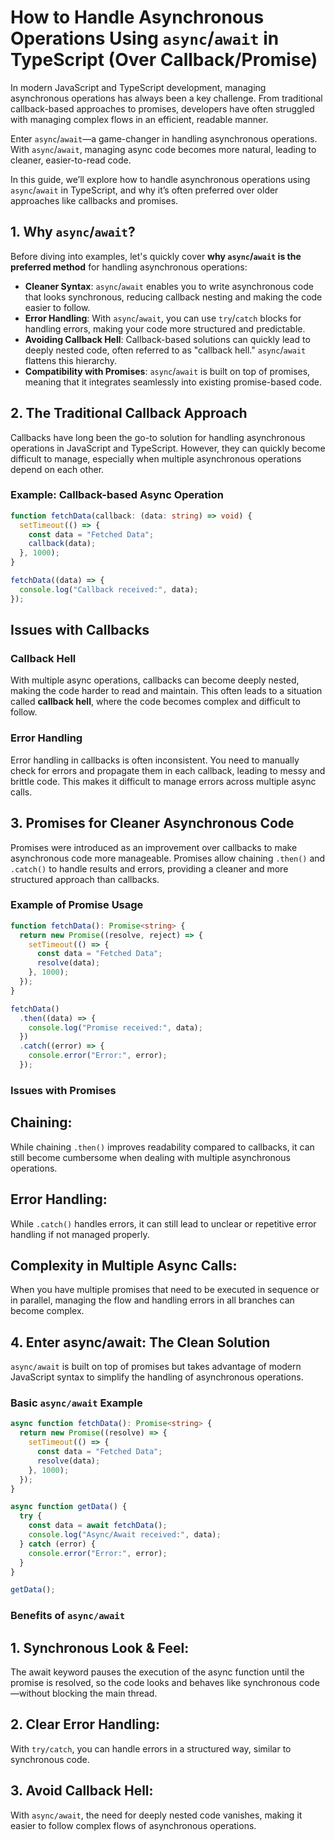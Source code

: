 # How to Handle Asynchronous Operations Using `async`/`await` in TypeScript (Over Callback/Promise)

In modern JavaScript and TypeScript development, managing asynchronous operations has always been a key challenge. From traditional callback-based approaches to promises, developers have often struggled with managing complex flows in an efficient, readable manner.

Enter `async`/`await`—a game-changer in handling asynchronous operations. With `async`/`await`, managing async code becomes more natural, leading to cleaner, easier-to-read code.

In this guide, we’ll explore how to handle asynchronous operations using `async`/`await` in TypeScript, and why it’s often preferred over older approaches like callbacks and promises.

## 1. Why `async`/`await`?

Before diving into examples, let's quickly cover **why `async`/`await` is the preferred method** for handling asynchronous operations:

- **Cleaner Syntax**: `async`/`await` enables you to write asynchronous code that looks synchronous, reducing callback nesting and making the code easier to follow.
- **Error Handling**: With `async`/`await`, you can use `try`/`catch` blocks for handling errors, making your code more structured and predictable.
- **Avoiding Callback Hell**: Callback-based solutions can quickly lead to deeply nested code, often referred to as "callback hell." `async`/`await` flattens this hierarchy.
- **Compatibility with Promises**: `async`/`await` is built on top of promises, meaning that it integrates seamlessly into existing promise-based code.

## 2. The Traditional Callback Approach

Callbacks have long been the go-to solution for handling asynchronous operations in JavaScript and TypeScript. However, they can quickly become difficult to manage, especially when multiple asynchronous operations depend on each other.

### Example: Callback-based Async Operation

```typescript
function fetchData(callback: (data: string) => void) {
  setTimeout(() => {
    const data = "Fetched Data";
    callback(data);
  }, 1000);
}

fetchData((data) => {
  console.log("Callback received:", data);
});
```

## Issues with Callbacks

### Callback Hell

With multiple async operations, callbacks can become deeply nested, making the code harder to read and maintain. This often leads to a situation called **callback hell**, where the code becomes complex and difficult to follow.

### Error Handling

Error handling in callbacks is often inconsistent. You need to manually check for errors and propagate them in each callback, leading to messy and brittle code. This makes it difficult to manage errors across multiple async calls.

## 3. Promises for Cleaner Asynchronous Code

Promises were introduced as an improvement over callbacks to make asynchronous code more manageable. Promises allow chaining `.then()` and `.catch()` to handle results and errors, providing a cleaner and more structured approach than callbacks.

### Example of Promise Usage

```typescript
function fetchData(): Promise<string> {
  return new Promise((resolve, reject) => {
    setTimeout(() => {
      const data = "Fetched Data";
      resolve(data);
    }, 1000);
  });
}

fetchData()
  .then((data) => {
    console.log("Promise received:", data);
  })
  .catch((error) => {
    console.error("Error:", error);
  });
```

### Issues with Promises

## Chaining:

While chaining `.then()` improves readability compared to callbacks, it can still become cumbersome when dealing with multiple asynchronous operations.

## Error Handling:

While `.catch()` handles errors, it can still lead to unclear or repetitive error handling if not managed properly.

## Complexity in Multiple Async Calls:

When you have multiple promises that need to be executed in sequence or in parallel, managing the flow and handling errors in all branches can become complex.

## 4. Enter async/await: The Clean Solution

`async/await` is built on top of promises but takes advantage of modern JavaScript syntax to simplify the handling of asynchronous operations.

### Basic `async/await` Example

```typescript
async function fetchData(): Promise<string> {
  return new Promise((resolve) => {
    setTimeout(() => {
      const data = "Fetched Data";
      resolve(data);
    }, 1000);
  });
}

async function getData() {
  try {
    const data = await fetchData();
    console.log("Async/Await received:", data);
  } catch (error) {
    console.error("Error:", error);
  }
}

getData();
```

### Benefits of `async/await`

## 1. Synchronous Look & Feel:

The await keyword pauses the execution of the async function until the promise is resolved, so the code looks and behaves like synchronous code—without blocking the main thread.

## 2. Clear Error Handling:

With `try/catch`, you can handle errors in a structured way, similar to synchronous code.

## 3. Avoid Callback Hell:

With `async/await`, the need for deeply nested code vanishes, making it easier to follow complex flows of asynchronous operations.
